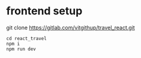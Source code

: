 
# frontend setup

git clone https://gitlab.com/vitgithup/travel_react.git
```
cd react_travel
npm i 
npm run dev
```

